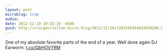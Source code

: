 ```yaml
---
layout: post
microblog: true
audio: 
date: 2012-12-19 19:35:19 -0500
guid: http://craigmcclellan.micro.blog/2012/12/20/t281558364843020288.html
---
```

One of my absolute favorite parts of the end of a year. Well done again DJ Earworm.  [t.co/QbHOVYRM](http://t.co/QbHOVYRM)
